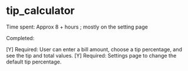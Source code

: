 # tip_calculator

Time spent: Approx 8 + hours ; mostly on the setting page

Completed:

[Y] Required: User can enter a bill amount, choose a tip percentage, and see the tip and total values.
[Y] Required: Settings page to change the default tip percentage.

